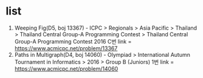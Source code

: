 # list #
1. Weeping Fig(D5, boj 13367) - ICPC > Regionals > Asia Pacific > Thailand > Thailand Central Group-A Programming Contest > Thailand Central Group-A Programming Contest 2016 C번
   link = https://www.acmicpc.net/problem/13367
2. Paths in Multigraph(D4, boj 14060) - Olympiad > International Autumn Tournament in Informatics > 2016 > Group B (Juniors) 1번
   link = https://www.acmicpc.net/problem/14060
